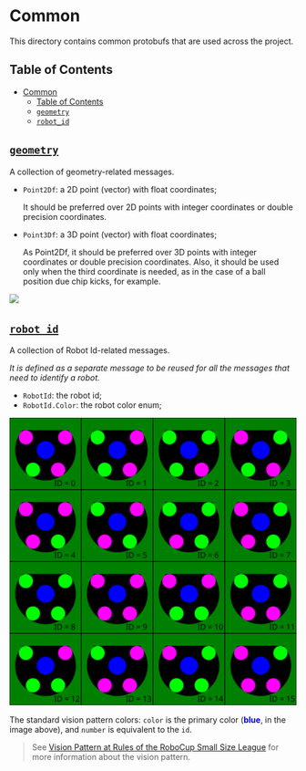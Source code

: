 # Common

This directory contains common protobufs that are used across the project.

## Table of Contents

- [Common](#common)
  - [Table of Contents](#table-of-contents)
  - [`geometry`](#geometry)
  - [`robot_id`](#robot_id)

## [`geometry`](geometry.proto)

A collection of geometry-related messages.

- `Point2Df`: a 2D point (vector) with float coordinates;
  
  It should be preferred over 2D points with integer coordinates or double precision coordinates.

- `Point3Df`: a 3D point (vector) with float coordinates;
  
  As Point2Df, it should be preferred over 3D points with integer coordinates or double precision coordinates. Also, it should be used only when the third coordinate is needed, as in the case of a ball position due chip kicks, for example.

![](.images/point2d-robot-and-point3d-ball.svg)

## [`robot_id`](robot_id.proto)

A collection of Robot Id-related messages.

_It is defined as a separate message to be reused for all the messages that need to identify a robot._

- `RobotId`: the robot id;
- `RobotId.Color`: the robot color enum;

![](.images/blue-tags.svg)

The standard vision pattern colors: `color` is the primary color (<span style="color:blue">**blue**</span>, in the image above), and `number` is equivalent to the `id`.

> See [Vision Pattern at Rules of the RoboCup Small Size League](https://robocup-ssl.github.io/ssl-rules/sslrules.html#_vision_pattern) for more information about the vision pattern.

